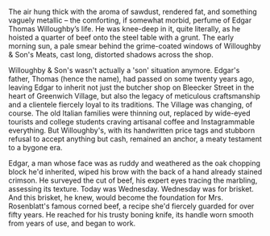 The air hung thick with the aroma of sawdust, rendered fat, and something vaguely metallic – the comforting, if somewhat morbid, perfume of Edgar Thomas Willoughby’s life. He was knee-deep in it, quite literally, as he hoisted a quarter of beef onto the steel table with a grunt. The early morning sun, a pale smear behind the grime-coated windows of Willoughby & Son's Meats, cast long, distorted shadows across the shop.

Willoughby & Son's wasn't actually a 'son' situation anymore. Edgar's father, Thomas (hence the name), had passed on some twenty years ago, leaving Edgar to inherit not just the butcher shop on Bleecker Street in the heart of Greenwich Village, but also the legacy of meticulous craftsmanship and a clientele fiercely loyal to its traditions. The Village was changing, of course. The old Italian families were thinning out, replaced by wide-eyed tourists and college students craving artisanal coffee and Instagrammable everything. But Willoughby's, with its handwritten price tags and stubborn refusal to accept anything but cash, remained an anchor, a meaty testament to a bygone era.

Edgar, a man whose face was as ruddy and weathered as the oak chopping block he'd inherited, wiped his brow with the back of a hand already stained crimson. He surveyed the cut of beef, his expert eyes tracing the marbling, assessing its texture. Today was Wednesday. Wednesday was for brisket. And this brisket, he knew, would become the foundation for Mrs. Rosenblatt's famous corned beef, a recipe she'd fiercely guarded for over fifty years. He reached for his trusty boning knife, its handle worn smooth from years of use, and began to work.
